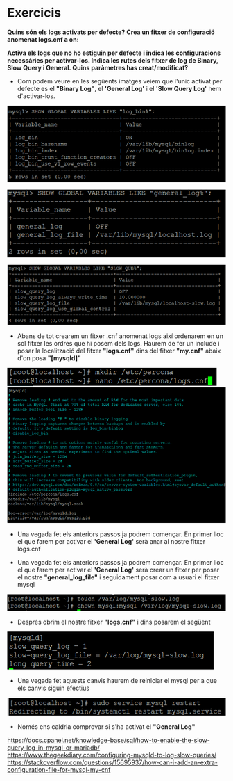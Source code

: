 # Exercicis

**Quins són els logs activats per defecte? Crea un fitxer de configuració anomenat
logs.cnf a on:**

**Activa els logs que no ho estiguin per defecte i indica les configuracions necessàries
per activar-los. Indica les rutes dels fitxer de log de Binary, Slow Query i General. Quins
paràmetres has creat/modificat?**

- Com podem veure en les següents imatges veiem que l'unic activat per defecte es el **"Binary Log"**, el **'General Log'** i el **'Slow Query Log'** hem d'activar-los.

![BL](https://github.com/JoelSola/Base-de-Dades/blob/main/Activitat%201/Imatges/Es%20el%20Primero.png)

![GL](https://github.com/JoelSola/Base-de-Dades/blob/main/Activitat%201/Imatges/1.2.png) 

![SL](https://github.com/JoelSola/Base-de-Dades/blob/main/Activitat%201/Imatges/1.3.png)

- Abans de tot crearem un fitxer .cnf anomenat logs així ordenarem en un sol fitxer les ordres que hi posem dels logs. Haurem de fer un include i posar la localització del fitxer **"logs.cnf"** dins del fitxer **"my.cnf"** abaix d'on posa **"[mysqld]"**

![Carpeta](https://github.com/JoelSola/Base-de-Dades/blob/main/Activitat%201/Imatges/1.1.png)
![include dir](https://github.com/JoelSola/Base-de-Dades/blob/main/Activitat%201/Imatges/1.6.png)

- Una vegada fet els anteriors passos ja podrem començar. En primer lloc el que farem per activar el **'General Log'** serà anar al nostre fitxer logs.cnf

- Una vegada fet els anteriors passos ja podrem començar. En primer lloc el que farem per activar el **'General Log'** serà crear un fitxer per posar el nostre **"general_log_file"** i seguidament posar com a usuari el fitxer mysql

![Fitxer i usuari](https://github.com/JoelSola/Base-de-Dades/blob/main/Activitat%201/Imatges/1.4.png)

- Després obrim el nostre fitxer **"logs.cnf"** i dins posarem el següent

![GL2](https://github.com/JoelSola/Base-de-Dades/blob/main/Activitat%201/Imatges/1.6.1.png)

- Una vegada fet aquests canvis haurem de reiniciar el mysql per a que els canvis siguin efectius

![Reiniciar](https://github.com/JoelSola/Base-de-Dades/blob/main/Activitat%201/Imatges/1.5.png)

- Només ens caldria comprovar si s'ha activat el **"General Log"**




https://docs.cpanel.net/knowledge-base/sql/how-to-enable-the-slow-query-log-in-mysql-or-mariadb/
https://www.thegeekdiary.com/configuring-mysqld-to-log-slow-queries/
https://stackoverflow.com/questions/15695937/how-can-i-add-an-extra-configuration-file-for-mysql-my-cnf
